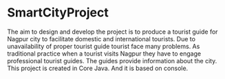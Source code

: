 # SmartCityProject
The aim to design and develop the project is to produce a tourist guide for Nagpur city to facilitate domestic and international tourists. Due to unavailability of proper tourist guide tourist face many problems. As traditional practice when a tourist visits Nagpur they have to engage professional tourist guides. The guides provide information about the city. This project is created in Core Java. And it is based on console.
